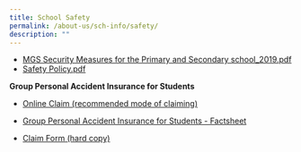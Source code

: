 ```yaml
---
title: School Safety
permalink: /about-us/sch-info/safety/
description: ""
---
```



* [MGS Security Measures for the Primary and Secondary school_2019.pdf]()
* [Safety Policy.pdf ](/files/Sch%20Safety%20-%20Safety%20Policy.pdf)

**Group Personal Accident Insurance for Students**

*   [Online Claim (recommended mode of claiming)](https://studentgpa.incomegroupins.com.sg/)  
     
*   [Group Personal Accident Insurance for Students - Factsheet](/files/Product%20Fact%20Sheet%20(Nov%202017)%20Student%20GPA%20(1).pdf)
    
*   [Claim Form (hard copy)](/files/MOE%20Student%20GPA%20claim%20form.pdf)